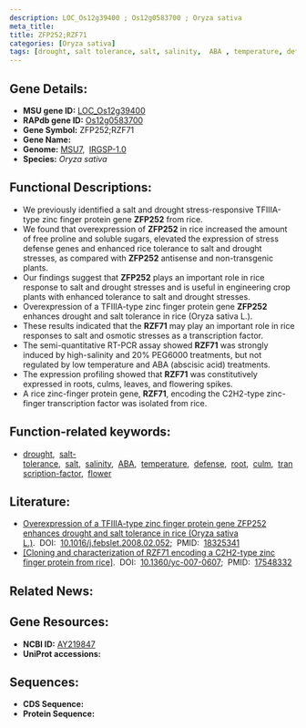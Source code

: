 ```yaml
---
description: LOC_Os12g39400 ; Os12g0583700 ; Oryza sativa
meta_title:
title: ZFP252;RZF71
categories: [Oryza sativa]
tags: [drought, salt tolerance, salt, salinity,  ABA , temperature, defense, root, culm, transcription factor, flower]
---
```


## Gene Details:
- **MSU gene ID:** [LOC_Os12g39400](http://rice.uga.edu/cgi-bin/ORF_infopage.cgi?orf=LOC_Os12g39400)  
- **RAPdb gene ID:** [Os12g0583700](https://rapdb.dna.affrc.go.jp/locus/?name=Os12g0583700)  
- **Gene Symbol:** ZFP252;RZF71
- **Gene Name:**
- **Genome:**  [MSU7](http://rice.uga.edu/),&nbsp;&nbsp;[IRGSP-1.0](https://rapdb.dna.affrc.go.jp/download/irgsp1.html)
- **Species:** *Oryza sativa*

## Functional Descriptions:
   - We previously identified a salt and drought stress-responsive TFIIIA-type zinc finger protein gene **ZFP252** from rice.
   - We found that overexpression of **ZFP252** in rice increased the amount of free proline and soluble sugars, elevated the expression of stress defense genes and enhanced rice tolerance to salt and drought stresses, as compared with **ZFP252** antisense and non-transgenic plants.
   - Our findings suggest that **ZFP252** plays an important role in rice response to salt and drought stresses and is useful in engineering crop plants with enhanced tolerance to salt and drought stresses.
   - Overexpression of a TFIIIA-type zinc finger protein gene **ZFP252** enhances drought and salt tolerance in rice (Oryza sativa L.).
   - These results indicated that the **RZF71** may play an important role in rice responses to salt and osmotic stresses as a transcription factor.
   - The semi-quantitative RT-PCR assay showed **RZF71** was strongly induced by high-salinity and 20% PEG6000 treatments, but not regulated by low temperature and ABA (abscisic acid) treatments.
   - The expression profiling showed that **RZF71** was constitutively expressed in roots, culms, leaves, and flowering spikes.
   - A rice zinc-finger protein gene, **RZF71**, encoding the C2H2-type zinc-finger transcription factor was isolated from rice.

## Function-related keywords:
   - [drought](/tags/drought/),&nbsp;&nbsp;[salt-tolerance](/tags/salt-tolerance/),&nbsp;&nbsp;[salt](/tags/salt/),&nbsp;&nbsp;[salinity](/tags/salinity/),&nbsp;&nbsp;[ABA](/tags/ABA/),&nbsp;&nbsp;[temperature](/tags/temperature/),&nbsp;&nbsp;[defense](/tags/defense/),&nbsp;&nbsp;[root](/tags/root/),&nbsp;&nbsp;[culm](/tags/culm/),&nbsp;&nbsp;[transcription-factor](/tags/transcription-factor/),&nbsp;&nbsp;[flower](/tags/flower/)

## Literature:
   - [Overexpression of a TFIIIA-type zinc finger protein gene ZFP252 enhances drought and salt tolerance in rice (Oryza sativa L.)](https://www.doi.org/10.1016/j.febslet.2008.02.052).&nbsp;&nbsp;DOI:&nbsp;&nbsp;[10.1016/j.febslet.2008.02.052](https://www.doi.org/10.1016/j.febslet.2008.02.052);&nbsp;&nbsp;PMID:&nbsp;&nbsp;[18325341](https://pubmed.ncbi.nlm.nih.gov/18325341/)
   - [[Cloning and characterization of RZF71 encoding a C2H2-type zinc finger protein from rice]](https://www.doi.org/10.1360/yc-007-0607).&nbsp;&nbsp;DOI:&nbsp;&nbsp;[10.1360/yc-007-0607](https://www.doi.org/10.1360/yc-007-0607);&nbsp;&nbsp;PMID:&nbsp;&nbsp;[17548332](https://pubmed.ncbi.nlm.nih.gov/17548332/)

## Related News:

## Gene Resources:
- **NCBI ID:**  [AY219847](http://www.ncbi.nlm.nih.gov/nuccore/AY219847)
- **UniProt accessions:** [](https://www.uniprot.org/uniprotkb//entry)

## Sequences:
- **CDS Sequence:**
- **Protein Sequence:**
